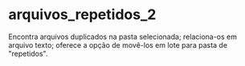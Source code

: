 # arquivos_repetidos_2
Encontra arquivos duplicados na pasta selecionada; relaciona-os em arquivo texto; oferece a opção de movê-los em lote para pasta de "repetidos".

